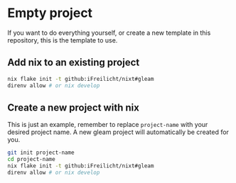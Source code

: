 # Empty project

If you want to do everything yourself, or create a new template in this repository, this is the template to use.

## Add nix to an existing project

```sh
nix flake init -t github:iFreilicht/nixt#gleam
direnv allow # or nix develop
```

## Create a new project with nix

This is just an example, remember to replace `project-name` with your desired project name.
A new gleam project will automatically be created for you.

```sh
git init project-name
cd project-name
nix flake init -t github:iFreilicht/nixt#gleam
direnv allow # or nix develop
```
